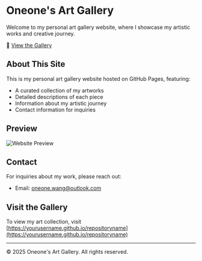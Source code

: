 # Oneone's Art Gallery

Welcome to my personal art gallery website, where I showcase my artistic works and creative journey.

🎨 [View the Gallery](https://yourusername.github.io/repositoryname)

## About This Site

This is my personal art gallery website hosted on GitHub Pages, featuring:
- A curated collection of my artworks
- Detailed descriptions of each piece
- Information about my artistic journey
- Contact information for inquiries

## Preview

![Website Preview](images/hero-bg.jpg)

## Contact

For inquiries about my work, please reach out:
- Email: oneone.wang@outlook.com

## Visit the Gallery

To view my art collection, visit [https://yourusername.github.io/repositoryname](https://yourusername.github.io/repositoryname)

---
© 2025 Oneone's Art Gallery. All rights reserved.
